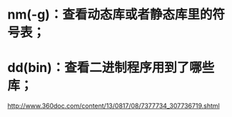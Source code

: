 # nm(-g)：查看动态库或者静态库里的符号表；

# dd(bin)：查看二进制程序用到了哪些库；


http://www.360doc.com/content/13/0817/08/7377734_307736719.shtml
